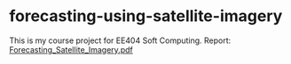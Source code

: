 # forecasting-using-satellite-imagery
This is my course project for EE404 Soft Computing. Report: [Forecasting_Satellite_Imagery.pdf](Forecasting_Satellite_Imagery.pdf)
